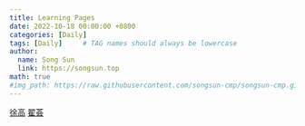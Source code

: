 ```yaml
---
title: Learning Pages
date: 2022-10-18 00:00:00 +0800
categories: [Daily]
tags: [Daily]     # TAG names should always be lowercase
author:
  name: Song Sun
  link: https://songsun.top
math: true
#img_path: https://raw.githubusercontent.com/songsun-cmp/songsun-cmp.github.io/main/_posts/
---
```


[徐高](https://space.bilibili.com/129146667/?spm_id_from=333.999.0.0)
[翟荟](https://www.bilibili.com/read/cv18981903?spm_id_from=333.999.0.0)
